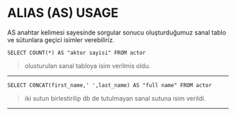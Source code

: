 # ALIAS (AS) USAGE
AS anahtar kelimesi sayesinde sorgular sonucu oluşturduğumuz sanal tablo ve sütunlara geçici isimler verebiliriz.

<pre><code>SELECT COUNT(*) AS "aktor sayisi" FROM actor</code></pre>
> olusturulan sanal tabloya isim verilmis oldu.
***

<pre><code>SELECT CONCAT(first_name,' ',last_name) AS "full name" FROM actor</code></pre>
> iki sutun birlestirilip db de tutulmayan sanal sutuna isim verildi.
***
